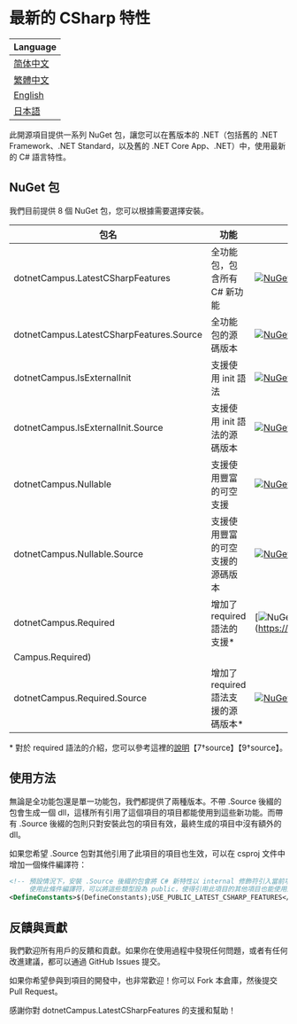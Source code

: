 # 最新的 CSharp 特性

| Language |
| --- |
| [简体中文](/docs/README.zh-CHS.md) |
| [繁體中文](/docs/README.zh-CHT.md) |
| [English](/README.md) |
| [日本語](/docs/README.jp.md) |

此開源項目提供一系列 NuGet 包，讓您可以在舊版本的 .NET（包括舊的 .NET Framework、.NET Standard，以及舊的 .NET Core App、.NET）中，使用最新的 C# 語言特性。

## NuGet 包

我們目前提供 8 個 NuGet 包，您可以根據需要選擇安裝。

|包名|功能|連結|
|---|---|---|
|dotnetCampus.LatestCSharpFeatures|全功能包，包含所有 C# 新功能|[![NuGet](https://img.shields.io/nuget/v/dotnetCampus.LatestCSharpFeatures.svg)](https://www.nuget.org/packages/dotnetCampus.LatestCSharpFeatures)|
|dotnetCampus.LatestCSharpFeatures.Source|全功能包的源碼版本|[![NuGet](https://img.shields.io/nuget/v/dotnetCampus.LatestCSharpFeatures.Source.svg)](https://www.nuget.org/packages/dotnetCampus.LatestCSharpFeatures.Source)|
|dotnetCampus.IsExternalInit|支援使用 init 語法|[![NuGet](https://img.shields.io/nuget/v/dotnetCampus.IsExternalInit.svg)](https://www.nuget.org/packages/dotnetCampus.IsExternalInit)|
|dotnetCampus.IsExternalInit.Source|支援使用 init 語法的源碼版本|[![NuGet](https://img.shields.io/nuget/v/dotnetCampus.IsExternalInit.Source.svg)](https://www.nuget.org/packages/dotnetCampus.IsExternalInit.Source)|
|dotnetCampus.Nullable|支援使用豐富的可空支援|[![NuGet](https://img.shields.io/nuget/v/dotnetCampus.Nullable.svg)](https://www.nuget.org/packages/dotnetCampus.Nullable)|
|dotnetCampus.Nullable.Source|支援使用豐富的可空支援的源碼版本|[![NuGet](https://img.shields.io/nuget/v/dotnetCampus.Nullable.Source.svg)](https://www.nuget.org/packages/dotnetCampus.Nullable.Source)|
|dotnetCampus.Required|增加了 required 語法的支援*|[![NuGet](https://img.shields.io/nuget/v/dotnetCampus.Required.svg)](https://www.nuget.org/packages/dotnet```markdown
Campus.Required)|
|dotnetCampus.Required.Source|增加了 required 語法支援的源碼版本*|[![NuGet](https://img.shields.io/nuget/v/dotnetCampus.Required.Source.svg)](https://www.nuget.org/packages/dotnetCampus.Required.Source)|

\* 對於 required 語法的介紹，您可以參考這裡的[說明](https://learn.microsoft.com/en-us/dotnet/csharp/language-reference/keywords/required)【7†source】【9†source】。

## 使用方法

無論是全功能包還是單一功能包，我們都提供了兩種版本。不帶 .Source 後綴的包會生成一個 dll，這樣所有引用了這個項目的項目都能使用到這些新功能。而帶有 .Source 後綴的包則只對安裝此包的項目有效，最終生成的項目中沒有額外的 dll。

如果您希望 .Source 包對其他引用了此項目的項目也生效，可以在 csproj 文件中增加一個條件編譯符：

```xml
<!-- 預設情況下，安裝 .Source 後綴的包會將 C# 新特性以 internal 修飾符引入當前項目。
     使用此條件編譯符，可以將這些類型設為 public，使得引用此項目的其他項目也能使用這些新特性。 -->
<DefineConstants>$(DefineConstants);USE_PUBLIC_LATEST_CSHARP_FEATURES</DefineConstants>
```

## 反饋與貢獻

我們歡迎所有用戶的反饋和貢獻。如果你在使用過程中發現任何問題，或者有任何改進建議，都可以通過 GitHub Issues 提交。

如果你希望參與到項目的開發中，也非常歡迎！你可以 Fork 本倉庫，然後提交 Pull Request。

感謝你對 dotnetCampus.LatestCSharpFeatures 的支援和幫助！
